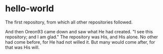 # hello-world
The first repository, from which all other repositories followed.

And then Oreon93 came down and saw what He had created.
"I see this repository; and I am glad."
The repository was His, and His alone. No other had come before, for He had not willed it.
But many would come after, for that was His will.

